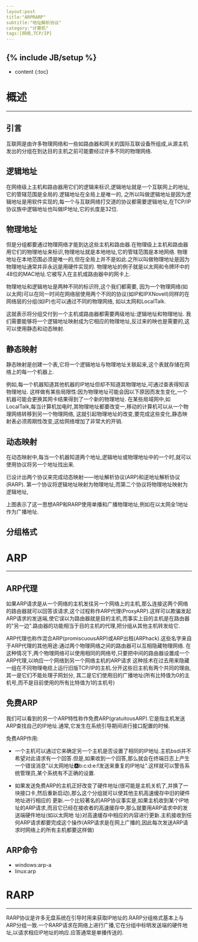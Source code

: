 ```yaml
---
layout:post
title:"ARPRARP"
subtitle:"地址解析协议"
category:"计算机"
tags:[网络,TCP/IP]
---
```

{% include JB/setup %}
---
* content
{:toc}

# 概述 #
---

## 引言 ##

互联网是由许多物理网络和一些如路由器和网关的国际互联设备所组成,从源主机发出的分组在到达目的主机之前可能要经过许多不同的物理网络.

## 逻辑地址 ##

在网络级上主机和路由器用它们的逻辑来标识,逻辑地址就是一个互联网上的地址,它的管辖范围是全局的.逻辑地址在全局上是唯一的,
之所以叫做逻辑地址是因为逻辑地址是用软件实现的,每一个与互联网络打交道的协议都需要逻辑地址,在TCP/IP协议族中逻辑地址也叫做IP地址,它的长度是32位.

## 物理地址 ##

但是分组都要通过物理网络才能到达这些主机和路由器.在物理级上主机和路由器用它们的物理地址来标识,物理地址就是本地地址,它的管辖范围是本地网络.
物理地址在本地范围必须是唯一的,但在全局上并不是如此.之所以叫做物理地址是因为物理地址通常并非永远是用硬件实现的.
物理地址的例子就是以太网和令牌环中的48位的MAC地址.它被写入在主机或路由器中的网卡上.

物理地址和逻辑地址是两种不同的标识符,这个我们都需要,
因为一个物理网络(如以太网)可以在同一时间在网络层使用两个不同的协议(如IP和IPXNovell)同样的在网络层的分组(如IP)也可以通过不同的物理网络,
如以太网和LocalTalk.

这就表示将分组交付到一个主机或路由器都需要两级地址:逻辑地址和物理地址.
我们需要能够将一个逻辑地址映射成为它相应的物理地址,反过来的映也是需要的,这可以使用静态和动态映射.

## 静态映射 ##

静态映射是创建一个表,它将一个逻辑地址与物理地址关联起来,这个表就存储在网络上的每一个机器上.

例如,每一个机器知道其他机器的IP地址但却不知道其物理地址,可通过查表得知该物理地址.
这样做有某些局限性:因为物理地址可能会因以下原因而发生变化,一个机器可能会更换其网卡结果得到了一个新的物理地址.
在某些局域网中,如LocalTalk,每当计算机加电时,其物理地址都要改变一,移动的计算机可以从一个物理网络转移到另一个物理网络,
这就引起物理地址的改变,要完成这些变化,静态映射表必须周期性改变,这给网络增加了非常大的开销.

## 动态映射 ##

在动态映射中,每当一个机器知道两个地址,逻辑地址或物理地址中的一个时,就可以使用协议将另一个地址找出来.

已设计出两个协议来完成动态映射——地址解析协议(ARP)和逆地址解析协议(RARP).
第一个协议将逻辑地址映射为物理地址,而第二个协议将物理地址映射为逻辑地址,

<a>
	<imgsrc="{{site.baseurl}}/img/net/arp_rarp.png">
</a>

上图表示了这一思想ARP和RARP使用单播和广播物理地址,例如在以太网全1地址作为广播地址.

## 分组格式 ##

<a>
	<imgsrc="{{site.baseurl}}/img/net/arp_a.png">
</a>

# ARP #
---

## ARP代理 ##

如果ARP请求是从一个网络的主机发往另一个网络上的主机,那么连接这两个网络的路由器就可以回答该请求,这个过程称作ARP代理(ProxyARP).这样可以欺骗发起
ARP请求的发送端,使它误以为路由器就是目的主机,而事实上目的主机是在路由器的"另一边".路由器的功能相当于目的主机的代理,把分组从其他主机转发给它.

ARP代理也称作混合ARP(promiscuousARP)或ARP出租(ARPhack).这些名字来自于ARP代理的其他用途:通过两个物理网络之间的路由器可以互相隐藏物理网络.
在这种情况下,两个物理网络可以使用相同的网络号,只要把中间的路由器设置成一个ARP代理,以响应一个网络到另一个网络主机的ARP请求
这种技术在过去用来隐藏一组在不同物理电缆上运行旧版TCP/IP的主机.分开这些旧主机有两个共同的理由,其一是它们不能处理子网划分,
其二是它们使用旧的广播地址(所有比特值为0的主机号,而不是目前使用的所有比特值为1的主机号)

## 免费ARP ##

我们可以看到的另一个ARP特性称作免费ARP(gratuitousARP).它是指主机发送ARP查找自己的IP地址.通常,它发生在系统引导期间进行接口配置的时候.

免费ARP作用:

- 一个主机可以通过它来确定另一个主机是否设置了相同的IP地址.主机bsdi并不希望对此请求有一个回答.但是,如果收到一个回答,那么就会在终端日志上产生一个错误消息"以太网地址:a:b:c:d:e:f发送来重复的IP地址".这样就可以警告系统管理员,某个系统有不正确的设置.

- 如果发送免费ARP的主机正好改变了硬件地址(很可能是主机关机了,并换了一块接口卡,然后重新启动),那么这个分组就可以使其他主机高速缓存中旧的硬件地址进行相应的
更新.一个比较著名的ARP协议事实是,如果主机收到某个IP地址的ARP请求,而且它已经在接收者的高速缓存中,那么就要用ARP请求中的发送端硬件地址(如以太网地
址)对高速缓存中相应的内容进行更新.主机接收到任何ARP请求都要完成这个操作(ARP请求是在网上广播的,因此每次发送ARP请求时网络上的所有主机都要这样做)

## ARP命令 ##

- windows:arp-a
- linux:arp


# RARP #
---

RARP协议是许多无盘系统在引导时用来获取IP地址的.RARP分组格式基本上与ARP分组一致.一个RARP请求在网络上进行广播,它在分组中标明发送端的硬件地址,以请求相应IP地址的响应.应答通常是单播传送的.
